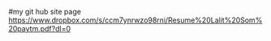 #my git hub site page
https://www.dropbox.com/s/ccm7ynrwzo98rni/Resume%20Lalit%20Som%20paytm.pdf?dl=0
